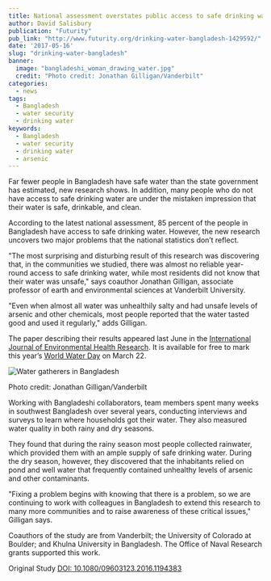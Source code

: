 ```yaml
---
title: National assessment overstates public access to safe drinking water in Bangladesh
author: David Salisbury
publication: "Futurity"
pub_link: "http://www.futurity.org/drinking-water-bangladesh-1429592/"
date: '2017-05-16'
slug: "drinking-water-bangladesh"
banner:
  image: "bangladeshi_woman_drawing_water.jpg"
  credit: "Photo credit: Jonathan Gilligan/Vanderbilt"
categories:
  - news
tags:
  - Bangladesh
  - water security
  - drinking water
keywords:
  - Bangladesh
  - water security
  - drinking water
  - arsenic
---
```


Far fewer people in Bangladesh have safe water than the state government has estimated, new research shows. In addition, many people who do not have access to safe drinking water are under the mistaken impression that their water is safe, drinkable, and clean.

According to the latest national assessment, 85 percent of the people in Bangladesh have access to safe drinking water. However, the new research uncovers two major problems that the national statistics don’t reflect.

<!--more-->

"The most surprising and disturbing result of this research was discovering that, in the communities we studied, there was almost no reliable year-round access to safe drinking water, while most residents did not know that their water was unsafe," says coauthor Jonathan Gilligan, associate professor of earth and environmental sciences at Vanderbilt University.

"Even when almost all water was unhealthily salty and had unsafe levels of arsenic and other chemicals, most people reported that the water tasted good and used it regularly," adds Gilligan.

The paper describing their results appeared last June in the [International Journal of Environmental Health Research](https://doi.org/10.1080/09603123.2016.1194383). It is available for free to mark this year’s [World Water Day](http://www.worldwaterday.org/) on March 22.

![Water gatherers in Bangladesh](/news/img/drinking-water-bangladesh/water_gatherers_bangladesh.jpg)
<div class="image-credit"><span class="image-credit">Photo credit: Jonathan Gilligan/Vanderbilt</span></div>

Working with Bangladeshi collaborators, team members spent many weeks in southwest Bangladesh over several years, conducting interviews and surveys to learn where households got their water. They also measured water quality in both rainy and dry seasons.

They found that during the rainy season most people collected rainwater, which provided them with an ample supply of safe drinking water. During the dry season, however, they discovered that the inhabitants relied on pond and well water that frequently contained unhealthy levels of arsenic and other contaminants.

"Fixing a problem begins with knowing that there is a problem, so we are continuing to work with colleagues in Bangladesh to extend this research to many more communities and to raise awareness of these critical issues," Gilligan says.

Coauthors of the study are from  Vanderbilt; the University of Colorado at Boulder; and Khulna University in Bangladesh. The Office of Naval Research grants supported this work.

Original Study [DOI: 10.1080/09603123.2016.1194383](https://doi.org:10.1080/09603123.2016.1194383)
